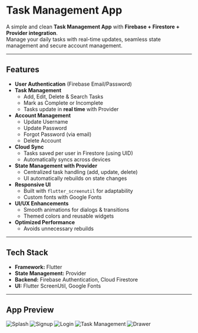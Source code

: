 # Task Management App  

A simple and clean **Task Management App** with **Firebase + Firestore + Provider integration**.  
Manage your daily tasks with real-time updates, seamless state management and secure account management.   

---

## Features  
- **User Authentication** (Firebase Email/Password)  
- **Task Management**  
  - Add, Edit, Delete & Search Tasks  
  - Mark as Complete or Incomplete  
  - Tasks update in **real time** with Provider  
- **Account Management**  
  - Update Username  
  - Update Password  
  - Forgot Password (via email)  
  - Delete Account  
- **Cloud Sync**  
  - Tasks saved per user in Firestore (using UID)  
  - Automatically syncs across devices  
- **State Management with Provider**  
  - Centralized task handling (add, update, delete)  
  - UI automatically rebuilds on state changes  
- **Responsive UI**  
  - Built with `flutter_screenutil` for adaptability  
  - Custom fonts with Google Fonts  
- **UI/UX Enhancements**  
  - Smooth animations for dialogs & transitions  
  - Themed colors and reusable widgets  
- **Optimized Performance**  
  - Avoids unnecessary rebuilds

---

## Tech Stack  
- **Framework:** Flutter  
- **State Management:** Provider  
- **Backend:** Firebase Authentication, Cloud Firestore  
- **UI:** Flutter ScreenUtil, Google Fonts  

---

## App Preview  

![Splash](assets/splash_screen.png)
![Signup](assets/signup_screen.png)
![Login](assets/login_screen.png)
![Task Management](assets/home_screen.png)
![Drawer](assets/drawer.png)
